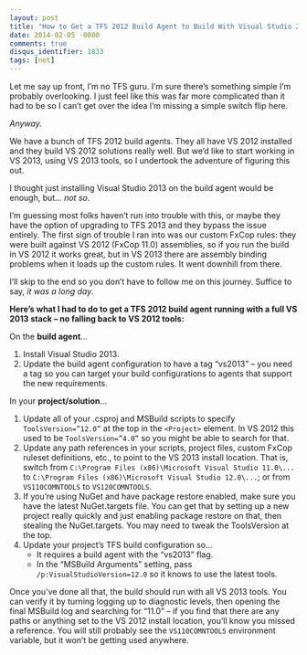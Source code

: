 ```yaml
---
layout: post
title: "How to Get a TFS 2012 Build Agent to Build With Visual Studio 2013 Tools"
date: 2014-02-05 -0800
comments: true
disqus_identifier: 1833
tags: [net]
---
```

Let me say up front, I’m no TFS guru. I’m sure there’s something simple
I’m probably overlooking. I just feel like this was far more complicated
than it had to be so I can’t get over the idea I’m missing a simple
switch flip here.

*Anyway.*

We have a bunch of TFS 2012 build agents. They all have VS 2012
installed and they build VS 2012 solutions really well. But we’d like to
start working in VS 2013, using VS 2013 tools, so I undertook the
adventure of figuring this out.

I thought just installing Visual Studio 2013 on the build agent would be
enough, but… *not so*.

I’m guessing most folks haven’t run into trouble with this, or maybe
they have the option of upgrading to TFS 2013 and they bypass the issue
entirely. The first sign of trouble I ran into was our custom FxCop
rules: they were built against VS 2012 (FxCop 11.0) assemblies, so if
you run the build in VS 2012 it works great, but in VS 2013 there are
assembly binding problems when it loads up the custom rules. It went
downhill from there.

I’ll skip to the end so you don’t have to follow me on this journey.
Suffice to say, *it was a long day*.

**Here’s what I had to do to get a TFS 2012 build agent running with a
full VS 2013 stack – no falling back to VS 2012 tools:**

On the **build agent**…

1.  Install Visual Studio 2013.
2.  Update the build agent configuration to have a tag “vs2013” – you
    need a tag so you can target your build configurations to agents
    that support the new requirements.

In your **project/solution**…

1.  Update all of your .csproj and MSBuild scripts to specify
    `ToolsVersion=”12.0”` at the top in the `<Project>` element. In VS
    2012 this used to be `ToolsVersion=”4.0”` so you might be able to
    search for that.
2.  Update any path references in your scripts, project files, custom
    FxCop ruleset definitions, etc., to point to the VS 2013 install
    location. That is, switch from
    `C:\Program Files (x86)\Microsoft Visual Studio 11.0\...` to
    `C:\Program Files (x86)\Microsoft Visual Studio 12.0\...`; or from
    `VS110COMNTOOLS` to `VS120COMNTOOLS`.
3.  If you’re using NuGet and have package restore enabled, make sure
    you have the latest NuGet.targets file. You can get that by setting
    up a new project really quickly and just enabling package restore on
    that, then stealing the NuGet.targets. You may need to tweak the
    ToolsVersion at the top.
4.  Update your project’s TFS build configuration so…
    -   It requires a build agent with the “vs2013” flag.
    -   In the “MSBuild Arguments” setting, pass
        `/p:VisualStudioVersion=12.0` so it knows to use the latest
        tools.

Once you’ve done all that, the build should run with all VS 2013 tools.
You can verify it by turning logging up to diagnostic levels, then
opening the final MSBuild log and searching for “11.0” – if you find
that there are any paths or anything set to the VS 2012 install
location, you’ll know you missed a reference. You will still probably
see the `VS110COMNTOOLS` environment variable, but it won’t be getting
used anywhere.

